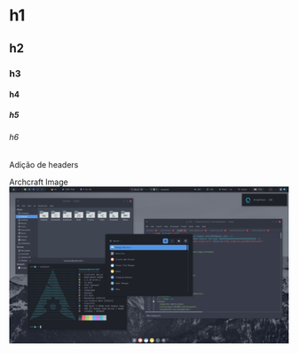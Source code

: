 # h1
## h2 
### h3 
#### h4
##### h5
###### h6
Adição de headers

Archcraft Image
![archcraft-os](https://raw.githubusercontent.com/archcraft-os/misc-files/main/screenshots/openbox/main.png)
